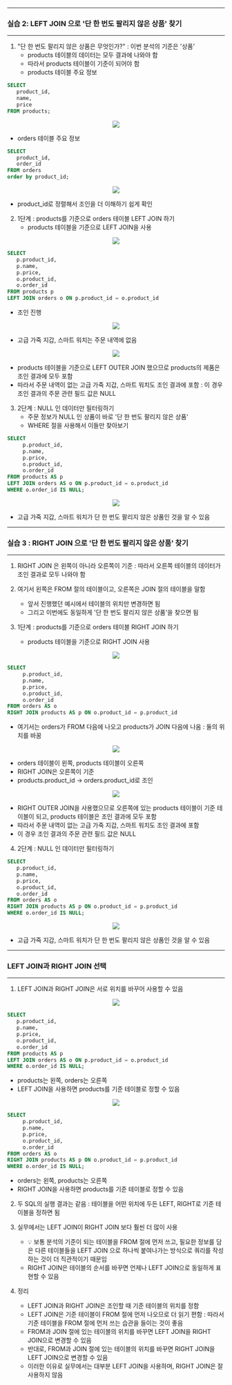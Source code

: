 -----
### 실습 2: LEFT JOIN 으로 '단 한 번도 팔리지 않은 상품' 찾기
-----
1. "단 한 번도 팔리지 않은 상품은 무엇인가?" : 이번 분석의 기준은 '상품'
   - products 테이블의 데이터는 모두 결과에 나와야 함
   - 따라서 products 테이블이 기준이 되어야 함
   - products 테이블 주요 정보
```sql
SELECT
   product_id,
   name,
   price
FROM products;
```
<div align="center">
<img src="https://github.com/user-attachments/assets/077d50e2-309c-4b88-8261-f1bb36c1eaa0">
</div>

   - orders 테이블 주요 정보
```sql
SELECT
   product_id,
   order_id
FROM orders
order by product_id;
```
<div align="center">
<img src="https://github.com/user-attachments/assets/4ede310e-8f1c-466d-9d17-286b03ccf37c">
</div>

   - product_id로 정렬해서 조인을 더 이해하기 쉽게 확인

2. 1단계 : products를 기준으로 orders 테이블 LEFT JOIN 하기
   - products 테이블을 기준으로 LEFT JOIN을 사용
<div align="center">
<img src="https://github.com/user-attachments/assets/fb541b7a-1267-4eac-82fd-799d18ebdf5f">
</div>

```sql
SELECT
   p.product_id,
   p.name,
   p.price,
   o.product_id,
   o.order_id
FROM products p
LEFT JOIN orders o ON p.product_id = o.product_id
```
   - 조인 진행
<div align="center">
<img src="https://github.com/user-attachments/assets/d8b88c07-ec72-455c-8c2b-d7a01f4c5614">
</div>

   - 고급 가죽 지갑, 스마트 워치는 주문 내역에 없음
<div align="center">
<img src="https://github.com/user-attachments/assets/b8a63d93-579d-497a-873c-465e678d9f6d">
</div>

   - products 테이블을 기준으로 LEFT OUTER JOIN 했으므로 products의 제품은 조인 결과에 모두 포함
   - 따라서 주문 내역이 없는 고급 가죽 지갑, 스마트 워치도 조인 결과에 포함 : 이 경우 조인 결과의 주문 관련 필드 값은 NULL

3. 2단계 : NULL 인 데이터만 필터링하기
   - 주문 정보가 NULL 인 상품이 바로 '단 한 번도 팔리지 않은 상품'
   - WHERE 절을 사용해서 이들만 찾아보기
```sql
SELECT
     p.product_id,
     p.name,
     p.price,
     o.product_id,
     o.order_id
FROM products AS p
LEFT JOIN orders AS o ON p.product_id = o.product_id
WHERE o.order_id IS NULL;
```
<div align="center">
<img src="https://github.com/user-attachments/assets/8ae31be2-9347-49fa-8173-0acccaf75e77">
</div>

   - 고급 가죽 지갑, 스마트 워치가 단 한 번도 팔리지 않은 상품인 것을 알 수 있음

-----
### 실습 3 : RIGHT JOIN 으로 '단 한 번도 팔리지 않은 상품' 찾기
-----
1. RIGHT JOIN 은 왼쪽이 아니라 오른쪽이 기준 : 따라서 오른쪽 테이블의 데이터가 조인 결과로 모두 나와야 함
2. 여기서 왼쪽은 FROM 절의 테이블이고, 오른쪽은 JOIN 절의 테이블을 말함
   - 앞서 진행했던 예시에서 테이블의 위치만 변경하면 됨
   - 그리고 이번에도 동일하게 '단 한 번도 팔리지 않은 상품'을 찾으면 됨

3. 1단계 : products를 기준으로 orders 테이블 RIGHT JOIN 하기
   - products 테이블을 기준으로 RIGHT JOIN 사용
<div align="center">
<img src="https://github.com/user-attachments/assets/65798785-288b-4225-bdb9-ca65c8e60b9a">
</div>

```sql
SELECT
     p.product_id,
     p.name,
     p.price,
     o.product_id,
     o.order_id
FROM orders AS o
RIGHT JOIN products AS p ON o.product_id = p.product_id
```
   - 여기서는 orders가 FROM 다음에 나오고 products가 JOIN 다음에 나옴 : 둘의 위치를 바꿈

<div align="center">
<img src="https://github.com/user-attachments/assets/d8c7becc-aed7-41a1-bfe5-dab4512fc249">
</div>

   - orders 테이블이 왼쪽, products 테이블이 오른쪽
   - RIGHT JOIN은 오른쪽이 기준
   - products.product_id → orders.product_id로 조인
<div align="center">
<img src="https://github.com/user-attachments/assets/1316ee3f-8c5c-41be-be97-025026c4b2ef">
</div>

   - RIGHT OUTER JOIN을 사용했으므로 오른쪽에 있는 products 테이블이 기준 테이블이 되고, products 테이블은 조인 결과에 모두 포함
   - 따라서 주문 내역이 없는 고급 가죽 지갑, 스마트 워치도 조인 결과에 포함
   - 이 경우 조인 결과의 주문 관련 필드 값은 NULL

4. 2단계 : NULL 인 데이터만 필터링하기
```sql
SELECT
   p.product_id,
   p.name,
   p.price,
   o.product_id,
   o.order_id
FROM orders AS o
RIGHT JOIN products AS p ON o.product_id = p.product_id
WHERE o.order_id IS NULL;
```
<div align="center">
<img src="https://github.com/user-attachments/assets/9386da74-a09e-4b2d-a17b-51ec7a8ef432">
</div>

   - 고급 가죽 지갑, 스마트 워치가 단 한 번도 팔리지 않은 상품인 것을 알 수 있음

-----
### LEFT JOIN과 RIGHT JOIN 선택
-----
1. LEFT JOIN과 RIGHT JOIN은 서로 위치를 바꾸어 사용할 수 있음
<div align="center">
<img src="https://github.com/user-attachments/assets/fa709a9e-a41b-402c-b6fa-4cf081c3ebb9">
</div>

```sql
SELECT
   p.product_id,
   p.name,
   p.price,
   o.product_id,
   o.order_id
FROM products AS p
LEFT JOIN orders AS o ON p.product_id = o.product_id
WHERE o.order_id IS NULL;
```
   - products는 왼쪽, orders는 오른쪽
   - LEFT JOIN을 사용하면 products를 기준 테이블로 정할 수 있음

<div align="center">
<img src="https://github.com/user-attachments/assets/c92b78bb-fc9c-4912-98e3-427af62390b1">
</div>

```sql
SELECT
     p.product_id,
     p.name,
     p.price,
     o.product_id,
     o.order_id
FROM orders AS o
RIGHT JOIN products AS p ON o.product_id = p.product_id
WHERE o.order_id IS NULL;
```
   - orders는 왼쪽, products는 오른쪽
   - RIGHT JOIN을 사용하면 products를 기준 테이블로 정할 수 있음

2. 두 SQL의 실행 결과는 같음 : 테이블을 어떤 위치에 두든 LEFT, RIGHT로 기준 테이블을 정하면 됨

3. 실무에서는 LEFT JOIN이 RIGHT JOIN 보다 훨씬 더 많이 사용
   - 💡 보통 분석의 기준이 되는 테이블을 FROM 절에 먼저 쓰고, 필요한 정보를 담은 다른 테이블들을 LEFT JOIN 으로 하나씩 붙여나가는 방식으로 쿼리를 작성하는 것이 더 직관적이기 때문임
   - RIGHT JOIN은 테이블의 순서를 바꾸면 언제나 LEFT JOIN으로 동일하게 표현할 수 있음

4. 정리
   - LEFT JOIN과 RIGHT JOIN은 조인할 때 기준 테이블의 위치를 정함
   - LEFT JOIN은 기준 테이블이 FROM 절에 먼저 나오므로 더 읽기 편함 : 따라서 기준 테이블을 FROM 절에 먼저 쓰는 습관을 들이는 것이 좋음
   - FROM과 JOIN 절에 있는 테이블의 위치를 바꾸면 LEFT JOIN을 RIGHT JOIN으로 변경할 수 있음
   - 반대로, FROM과 JOIN 절에 있는 테이블의 위치를 바꾸면 RIGHT JOIN을 LEFT JOIN으로 변경할 수 있음
   - 이러한 이유로 실무에서는 대부분 LEFT JOIN을 사용하며, RIGHT JOIN은 잘 사용하지 않음
